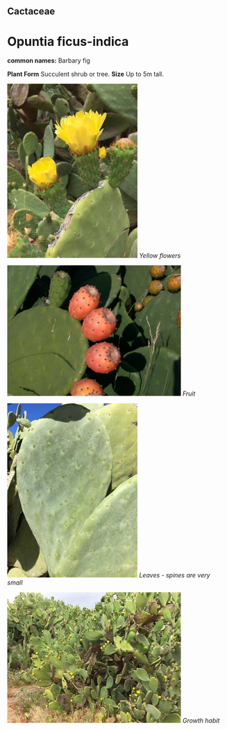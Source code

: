 ## Cactaceae
# Opuntia ficus-indica
**common names:** Barbary fig

**Plant Form** Succulent shrub or tree. **Size** Up to 5m tall.


![Yellow flowers](48875_Opuntia-ficus-indica_Tresco-8.jpg)
 *Yellow flowers* 

![Fruit](20357_Opuntia-ficus-indica21.jpg)
 *Fruit* 

![Leaves - spines are very small](48890_Opuntia-ficus-indica_Tresco-6.jpg)
 *Leaves - spines are very small* 

![Growth habit](48877_Opuntia-ficus-indica_Tresco.jpg)
 *Growth habit* 


